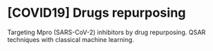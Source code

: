 # [COVID19] Drugs repurposing
Targeting Mpro (SARS-CoV-2) inhibitors by drug repurposing. QSAR techniques with classical machine learning.
